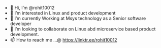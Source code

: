 - 👋 Hi, I’m @rohit10012
- 👀 I’m interested in Linux and product development
- 🌱 I’m currently Working at Msys technology as a Senior software developer 
- 💞️ I’m looking to collaborate on Linux abd microservice based product development.
- 📫 How to reach me ...@ https://linktr.ee/rohit10012

<!---
rohit10012/rohit10012 is a ✨ special ✨ repository because its `README.md` (this file) appears on your GitHub profile.
You can click the Preview link to take a look at your changes.
--->
